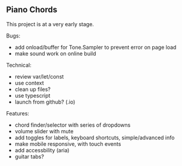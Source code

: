 ## Piano Chords

This project is at a very early stage.

Bugs:

- add onload/buffer for Tone.Sampler to prevent error on page load
- make sound work on online build

Technical:

- review var/let/const
- use context
- clean up files?
- use typescript
- launch from github? (.io)

Features:

- chord finder/selector with series of dropdowns
- volume slider with mute
- add toggles for labels, keyboard shortcuts, simple/advanced info
- make mobile responsive, with touch events
- add accessbility (aria)
- guitar tabs?
